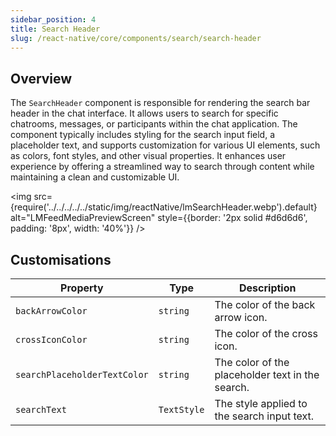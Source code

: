```yaml
---
sidebar_position: 4
title: Search Header
slug: /react-native/core/components/search/search-header
---
```


## Overview

The `SearchHeader` component is responsible for rendering the search bar header in the chat interface. It allows users to search for specific chatrooms, messages, or participants within the chat application. The component typically includes styling for the search input field, a placeholder text, and supports customization for various UI elements, such as colors, font styles, and other visual properties. It enhances user experience by offering a streamlined way to search through content while maintaining a clean and customizable UI.

<img
src={require('../../../../../static/img/reactNative/lmSearchHeader.webp').default}
alt="LMFeedMediaPreviewScreen"
style={{border: '2px solid #d6d6d6', padding: '8px', width: '40%'}}
/>

## Customisations

| Property                     | Type        | Description                                      |
| ---------------------------- | ----------- | ------------------------------------------------ |
| `backArrowColor`             | `string`    | The color of the back arrow icon.                |
| `crossIconColor`             | `string`    | The color of the cross icon.                     |
| `searchPlaceholderTextColor` | `string`    | The color of the placeholder text in the search. |
| `searchText`                 | `TextStyle` | The style applied to the search input text.      |
